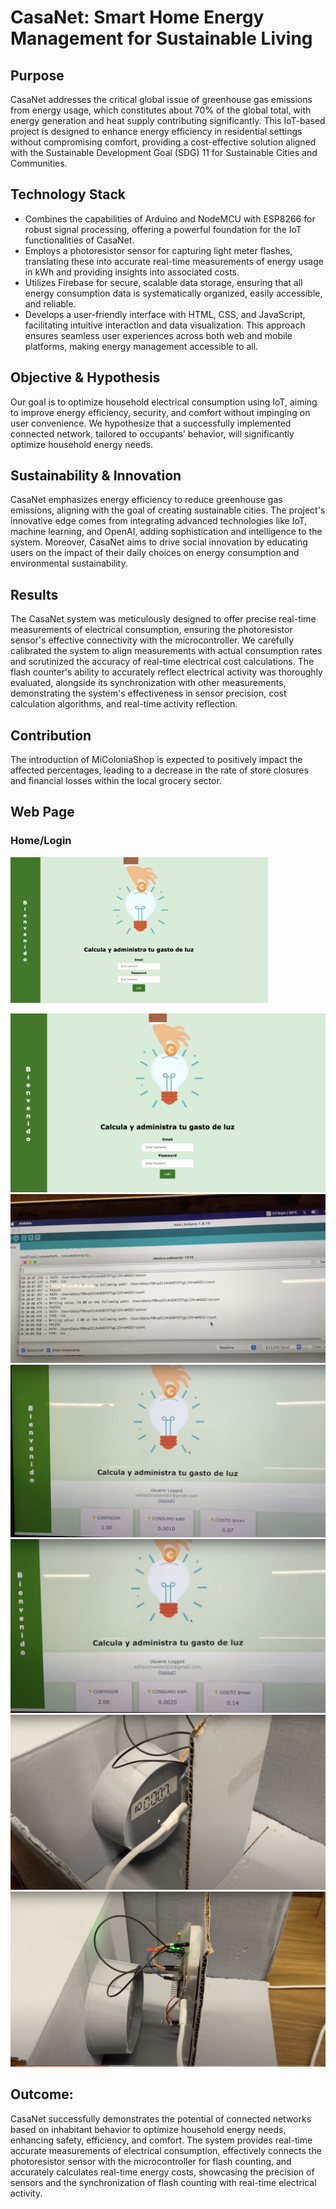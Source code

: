 # CasaNet: Smart Home Energy Management for Sustainable Living

## Purpose

CasaNet addresses the critical global issue of greenhouse gas emissions from energy usage, which constitutes about 70% of the global total, with energy generation and heat supply contributing significantly. This IoT-based project is designed to enhance energy efficiency in residential settings without compromising comfort, providing a cost-effective solution aligned with the Sustainable Development Goal (SDG) 11 for Sustainable Cities and Communities.

## Technology Stack

* Combines the capabilities of Arduino and NodeMCU with ESP8266 for robust signal processing, offering a powerful foundation for the IoT functionalities of CasaNet.
* Employs a photoresistor sensor for capturing light meter flashes, translating these into accurate real-time measurements of energy usage in kWh and providing insights into associated costs.
* Utilizes Firebase for secure, scalable data storage, ensuring that all energy consumption data is systematically organized, easily accessible, and reliable.
* Develops a user-friendly interface with HTML, CSS, and JavaScript, facilitating intuitive interaction and data visualization.
This approach ensures seamless user experiences across both web and mobile platforms, making energy management accessible to all.

## Objective & Hypothesis

Our goal is to optimize household electrical consumption using IoT, aiming to improve energy efficiency, security, and comfort without impinging on user convenience. We hypothesize that a successfully implemented connected network, tailored to occupants' behavior, will significantly optimize household energy needs.

## Sustainability & Innovation

CasaNet emphasizes energy efficiency to reduce greenhouse gas emissions, aligning with the goal of creating sustainable cities. The project's innovative edge comes from integrating advanced technologies like IoT, machine learning, and OpenAI, adding sophistication and intelligence to the system. Moreover, CasaNet aims to drive social innovation by educating users on the impact of their daily choices on energy consumption and environmental sustainability.

## Results

The CasaNet system was meticulously designed to offer precise real-time measurements of electrical consumption, ensuring the photoresistor sensor's effective connectivity with the microcontroller. We carefully calibrated the system to align measurements with actual consumption rates and scrutinized the accuracy of real-time electrical cost calculations. The flash counter's ability to accurately reflect electrical activity was thoroughly evaluated, alongside its synchronization with other measurements, demonstrating the system's effectiveness in sensor precision, cost calculation algorithms, and real-time activity reflection.

## Contribution
The introduction of MiColoniaShop is expected to positively impact the affected percentages, leading to a decrease in the rate of store closures and financial losses within the local grocery sector.

## Web Page

### Home/Login
<div>
 <img src = "images/login.jpg" width = 412)>
</div>


![WEB_PAGE](images/login.jpg)
![WEB_PAGE](images/arduino.jpg)
![WEB_PAGE](images/web.jpg)
![WEB_PAGE](images/web_2.jpg)
![WEB_PAGE](images/light.jpg)
![WEB_PAGE](images/light2.jpg)





 






## Outcome:

CasaNet successfully demonstrates the potential of connected networks based on inhabitant behavior to optimize household energy needs, enhancing safety, efficiency, and comfort. The system provides real-time accurate measurements of electrical consumption, effectively connects the photoresistor sensor with the microcontroller for flash counting, and accurately calculates real-time energy costs, showcasing the precision of sensors and the synchronization of flash counting with real-time electrical activity.
